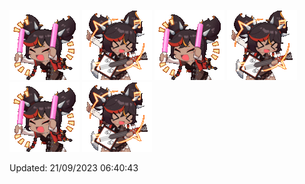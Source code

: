 <!-- ![woaa](https://github.com/Nielioo/Nielioo/blob/main/Assets/woaa.gif) -->

![cheers](https://github.com/Nielioo/Nielioo/blob/main/Assets/XinyanCheer.gif)
![guitar](https://github.com/Nielioo/Nielioo/blob/main/Assets/XinyanGuitar.gif)
![cheers](https://github.com/Nielioo/Nielioo/blob/main/Assets/XinyanCheer.gif)
![guitar](https://github.com/Nielioo/Nielioo/blob/main/Assets/XinyanGuitar.gif)
![cheers](https://github.com/Nielioo/Nielioo/blob/main/Assets/XinyanCheer.gif)
![guitar](https://github.com/Nielioo/Nielioo/blob/main/Assets/XinyanGuitar.gif)

<!--
**Nielioo/Nielioo** is a ✨ _special_ ✨ repository because its `README.md` (this file) appears on your GitHub profile.

Here are some ideas to get you started:

- 🔭 I’m currently working on ...
- 🌱 I’m currently learning ...
- 👯 I’m looking to collaborate on ...
- 🤔 I’m looking for help with ...
- 💬 Ask me about ...
- 📫 How to reach me: ...
- 😄 Pronouns: ...
- ⚡ Fun fact: ...
-->

Updated: 21/09/2023 06:40:43
